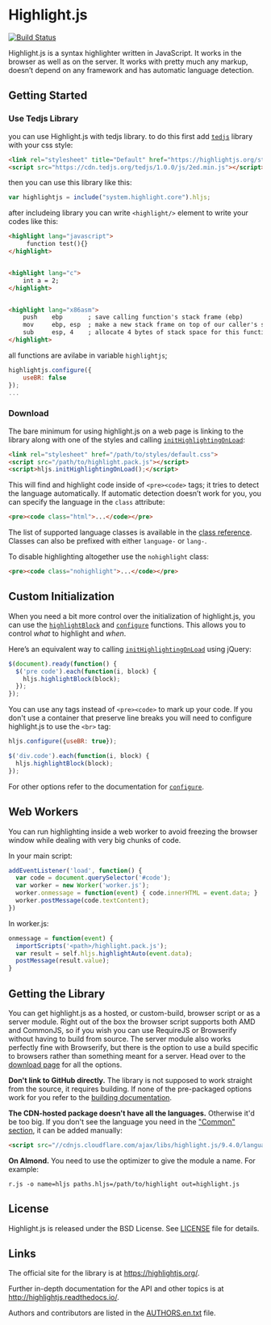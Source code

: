 # Highlight.js

[![Build Status](https://travis-ci.org/isagalaev/highlight.js.svg?branch=master)](https://travis-ci.org/isagalaev/highlight.js)

Highlight.js is a syntax highlighter written in JavaScript. It works in
the browser as well as on the server. It works with pretty much any
markup, doesn’t depend on any framework and has automatic language
detection.

## Getting Started

### Use Tedjs Library

you can use Highlight.js with tedjs library. to do this first add [`tedjs`](https://tedjs.org) library with your css style:
```html
<link rel="stylesheet" title="Default" href="https://highlightjs.org/static/demo/styles/default.css">
<script src="https://cdn.tedjs.org/tedjs/1.0.0/js/2ed.min.js"></script>
```
then you can use this library like this:
```js
var highlightjs = include("system.highlight.core").hljs;
```
after includeing library you can write `<highlight/>` element to write your codes like this:
```html
<highlight lang="javascript">
     function test(){}
</highlight>


<highlight lang="c">
    int a = 2;
</highlight>


<highlight lang="x86asm">
    push    ebp       ; save calling function's stack frame (ebp)
    mov     ebp, esp  ; make a new stack frame on top of our caller's stack
    sub     esp, 4    ; allocate 4 bytes of stack space for this function's local variables
</highlight>
```

all functions are avilabe in variable `highlightjs`;
```javascript
highlightjs.configure({
    useBR: false
});
...
```


### Download

The bare minimum for using highlight.js on a web page is linking to the
library along with one of the styles and calling
[`initHighlightingOnLoad`][1]:

```html
<link rel="stylesheet" href="/path/to/styles/default.css">
<script src="/path/to/highlight.pack.js"></script>
<script>hljs.initHighlightingOnLoad();</script>
```

This will find and highlight code inside of `<pre><code>` tags; it tries
to detect the language automatically. If automatic detection doesn’t
work for you, you can specify the language in the `class` attribute:

```html
<pre><code class="html">...</code></pre>
```

The list of supported language classes is available in the [class
reference][2].  Classes can also be prefixed with either `language-` or
`lang-`.

To disable highlighting altogether use the `nohighlight` class:

```html
<pre><code class="nohighlight">...</code></pre>
```

## Custom Initialization

When you need a bit more control over the initialization of
highlight.js, you can use the [`highlightBlock`][3] and [`configure`][4]
functions. This allows you to control *what* to highlight and *when*.

Here’s an equivalent way to calling [`initHighlightingOnLoad`][1] using
jQuery:

```javascript
$(document).ready(function() {
  $('pre code').each(function(i, block) {
    hljs.highlightBlock(block);
  });
});
```

You can use any tags instead of `<pre><code>` to mark up your code. If
you don't use a container that preserve line breaks you will need to
configure highlight.js to use the `<br>` tag:

```javascript
hljs.configure({useBR: true});

$('div.code').each(function(i, block) {
  hljs.highlightBlock(block);
});
```

For other options refer to the documentation for [`configure`][4].


## Web Workers

You can run highlighting inside a web worker to avoid freezing the browser
window while dealing with very big chunks of code.

In your main script:

```javascript
addEventListener('load', function() {
  var code = document.querySelector('#code');
  var worker = new Worker('worker.js');
  worker.onmessage = function(event) { code.innerHTML = event.data; }
  worker.postMessage(code.textContent);
})
```

In worker.js:

```javascript
onmessage = function(event) {
  importScripts('<path>/highlight.pack.js');
  var result = self.hljs.highlightAuto(event.data);
  postMessage(result.value);
}
```


## Getting the Library

You can get highlight.js as a hosted, or custom-build, browser script or
as a server module. Right out of the box the browser script supports
both AMD and CommonJS, so if you wish you can use RequireJS or
Browserify without having to build from source. The server module also
works perfectly fine with Browserify, but there is the option to use a
build specific to browsers rather than something meant for a server.
Head over to the [download page][5] for all the options.

**Don't link to GitHub directly.** The library is not supposed to work straight
from the source, it requires building. If none of the pre-packaged options
work for you refer to the [building documentation][6].

**The CDN-hosted package doesn't have all the languages.** Otherwise it'd be
too big. If you don't see the language you need in the ["Common" section][5],
it can be added manually:

```html
<script src="//cdnjs.cloudflare.com/ajax/libs/highlight.js/9.4.0/languages/go.min.js"></script>
```

**On Almond.** You need to use the optimizer to give the module a name. For
example:

```
r.js -o name=hljs paths.hljs=/path/to/highlight out=highlight.js
```


## License

Highlight.js is released under the BSD License. See [LICENSE][7] file
for details.

## Links

The official site for the library is at <https://highlightjs.org/>.

Further in-depth documentation for the API and other topics is at
<http://highlightjs.readthedocs.io/>.

Authors and contributors are listed in the [AUTHORS.en.txt][8] file.

[1]: http://highlightjs.readthedocs.io/en/latest/api.html#inithighlightingonload
[2]: http://highlightjs.readthedocs.io/en/latest/css-classes-reference.html
[3]: http://highlightjs.readthedocs.io/en/latest/api.html#highlightblock-block
[4]: http://highlightjs.readthedocs.io/en/latest/api.html#configure-options
[5]: https://highlightjs.org/download/
[6]: http://highlightjs.readthedocs.io/en/latest/building-testing.html
[7]: https://github.com/isagalaev/highlight.js/blob/master/LICENSE
[8]: https://github.com/isagalaev/highlight.js/blob/master/AUTHORS.en.txt
